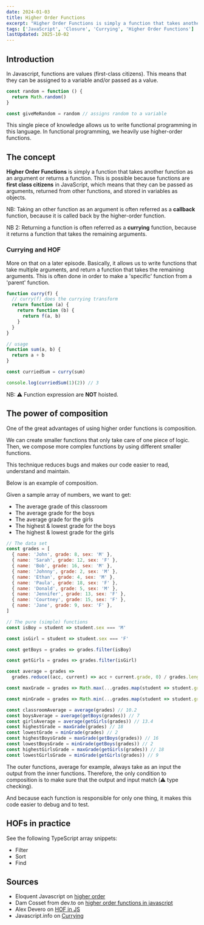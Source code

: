 ```yaml
---
date: 2024-01-03
title: Higher Order Functions
excerpt: "Higher Order Functions is simply a function that takes another function as an argument or returns a function."
tags: ['JavaScript', 'Closure', 'Currying', 'Higher Order Functions']
lastUpdated: 2025-10-02
---
```


## Introduction

In Javascript, functions are values (first-class citizens). This means that they can be assigned to a variable and/or passed as a value.

```javascript
const random = function () {
  return Math.random()
}

const giveMeRandom = random // assigns random to a variable
```

This single piece of knowledge allows us to write functional programming in this language. In functional programming, we heavily use higher-order functions.

<!-- truncate -->

## The concept

**Higher Order Functions** is simply a function that takes another function as an argument or returns a function.
This is possible because functions are **first class citizens** in JavaScript, which means that they can be passed as arguments, returned from other functions, and stored in variables as objects.

NB: Taking an other function as an argument is often referred as a **callback** function, because it is called back by the higher-order function.

NB 2: Returning a function is often referred as a **currying** function, because it returns a function that takes the remaining arguments.

### Currying and HOF

More on that on a later episode.
Basically, it allows us to write functions that take multiple arguments, and return a function that takes the remaining arguments.
This is often done in order to make a 'specific' function from a 'parent' function.

```javascript
function curry(f) {
  // curry(f) does the currying transform
  return function (a) {
    return function (b) {
      return f(a, b)
    }
  }
}

// usage
function sum(a, b) {
  return a + b
}

const curriedSum = curry(sum)

console.log(curriedSum(1)(2)) // 3
```

NB: ⚠️ Function expression are **NOT** hoisted.

## The power of composition

One of the great advantages of using higher order functions is composition.

We can create smaller functions that only take care of one piece of logic. Then, we compose more complex functions by using different smaller functions.

This technique reduces bugs and makes our code easier to read, understand and maintain.

Below is an example of composition.

Given a sample array of numbers, we want to get:

- The average grade of this classroom
- The average grade for the boys
- The average grade for the girls
- The highest & lowest grade for the boys
- The highest & lowest grade for the girls

```javascript
// The data set
const grades = [
  { name: 'John', grade: 8, sex: 'M' },
  { name: 'Sarah', grade: 12, sex: 'F' },
  { name: 'Bob', grade: 16, sex: 'M' },
  { name: 'Johnny', grade: 2, sex: 'M' },
  { name: 'Ethan', grade: 4, sex: 'M' },
  { name: 'Paula', grade: 18, sex: 'F' },
  { name: 'Donald', grade: 5, sex: 'M' },
  { name: 'Jennifer', grade: 13, sex: 'F' },
  { name: 'Courtney', grade: 15, sex: 'F' },
  { name: 'Jane', grade: 9, sex: 'F' },
]

// The pure (simple) functions
const isBoy = student => student.sex === 'M'

const isGirl = student => student.sex === 'F'

const getBoys = grades => grades.filter(isBoy)

const getGirls = grades => grades.filter(isGirl)

const average = grades =>
  grades.reduce((acc, current) => acc + current.grade, 0) / grades.length

const maxGrade = grades => Math.max(...grades.map(student => student.grade))

const minGrade = grades => Math.min(...grades.map(student => student.grade))

const classroomAverage = average(grades) // 10.2
const boysAverage = average(getBoys(grades)) // 7
const girlsAverage = average(getGirls(grades)) // 13.4
const highestGrade = maxGrade(grades) // 18
const lowestGrade = minGrade(grades) // 2
const highestBoysGrade = maxGrade(getBoys(grades)) // 16
const lowestBoysGrade = minGrade(getBoys(grades)) // 2
const highestGirlsGrade = maxGrade(getGirls(grades)) // 18
const lowestGirlsGrade = minGrade(getGirls(grades)) // 9
```

The outer functions, average for example, always take as an input the output from the inner functions. Therefore, the only condition to composition is to make sure that the output and input match (⚠️ type checking).

And because each function is responsible for only one thing, it makes this code easier to debug and to test.

## HOFs in practice

See the following TypeScript array snippets:

- Filter
- Sort
- Find

## Sources

- Eloquent Javascript on [higher order](https://eloquentjavascript.net/05_higher_order.html)
- Dam Cosset from dev.to on [higher order functions in javascript](https://dev.to/damcosset/higher-order-functions-in-javascript-4j8b)
- Alex Devero on [HOF in JS](https://blog.alexdevero.com/higher-order-functions-javascript/)
- Javascript.info on [Currying](https://javascript.info/currying-partials)
